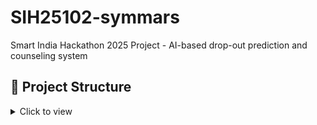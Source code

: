 # SIH25102-symmars
Smart India Hackathon 2025 Project - AI-based drop-out prediction and counseling system


## 📂 Project Structure

<details>
<summary>Click to view</summary>

```bash
SIH25102-symmars/
├── backend/        # Flask/FastAPI APIs
├── frontend/       # Streamlit/React dashboard
├── ml/             # ML models, training notebooks
├── data/           # Sample datasets (attendance, scores, fees, etc.)
├── docs/           # SIH presentation, diagrams, documentation
├── .gitignore
├── requirements.txt
├── README.md
